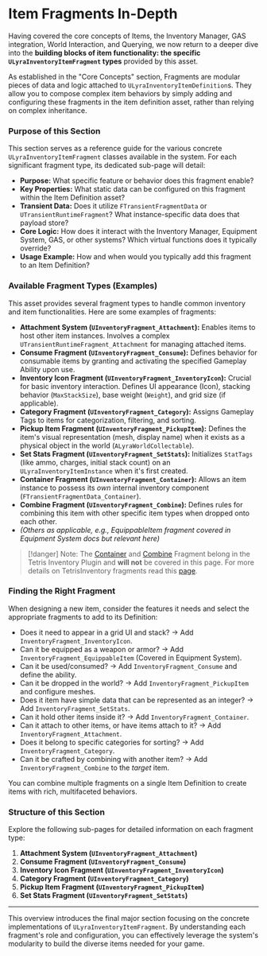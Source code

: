 # Item Fragments In-Depth

Having covered the core concepts of Items, the Inventory Manager, GAS integration, World Interaction, and Querying, we now return to a deeper dive into the **building blocks of item functionality: the specific `ULyraInventoryItemFragment` types** provided by this asset.

As established in the "Core Concepts" section, Fragments are modular pieces of data and logic attached to `ULyraInventoryItemDefinition`s. They allow you to compose complex item behaviors by simply adding and configuring these fragments in the item definition asset, rather than relying on complex inheritance.

### Purpose of this Section

This section serves as a reference guide for the various concrete `ULyraInventoryItemFragment` classes available in the system. For each significant fragment type, its dedicated sub-page will detail:

* **Purpose:** What specific feature or behavior does this fragment enable?
* **Key Properties:** What static data can be configured on this fragment within the Item Definition asset?
* **Transient Data:** Does it utilize `FTransientFragmentData` or `UTransientRuntimeFragment`? What instance-specific data does that payload store?
* **Core Logic:** How does it interact with the Inventory Manager, Equipment System, GAS, or other systems? Which virtual functions does it typically override?
* **Usage Example:** How and when would you typically add this fragment to an Item Definition?

### Available Fragment Types (Examples)

This asset provides several fragment types to handle common inventory and item functionalities. Here are some examples of fragments:

* **Attachment System (`UInventoryFragment_Attachment`):** Enables items to host other item instances. Involves a complex `UTransientRuntimeFragment_Attachment` for managing attached items.
* **Consume Fragment (`UInventoryFragment_Consume`):** Defines behavior for consumable items by granting and activating the specified Gameplay Ability upon use.
* **Inventory Icon Fragment (`UInventoryFragment_InventoryIcon`):** Crucial for basic inventory interaction. Defines UI appearance (Icon), stacking behavior (`MaxStackSize`), base weight (`Weight`), and grid size (if applicable).
* **Category Fragment (`UInventoryFragment_Category`):** Assigns Gameplay Tags to items for categorization, filtering, and sorting.
* **Pickup Item Fragment (`UInventoryFragment_PickupItem`):** Defines the item's visual representation (mesh, display name) when it exists as a physical object in the world (`ALyraWorldCollectable`).
* **Set Stats Fragment (`UInventoryFragment_SetStats`):** Initializes `StatTags` (like ammo, charges, initial stack count) on an `ULyraInventoryItemInstance` when it's first created.
* **Container Fragment (`UInventoryFragment_Container`):** Allows an item instance to possess its _own_ internal inventory component (`FTransientFragmentData_Container`).
* **Combine Fragment (`UInventoryFragment_Combine`):** Defines rules for combining this item with other specific item types when dropped onto each other.
* _(Others as applicable, e.g., EquippableItem fragment covered in Equipment System docs but relevant here)_

> [!danger]
> Note: The [Container](../../../core-modules/tetris-inventory/item-fragments-tetris-specific/inventoryfragment_container.md) and [Combine](../../../core-modules/tetris-inventory/item-fragments-tetris-specific/inventoryfragment_combine.md) Fragment belong in the Tetris Inventory Plugin and **will not** be covered in this page. For more details on TetrisInventory fragments read this [page](../../../core-modules/tetris-inventory/item-fragments-tetris-specific/).

### Finding the Right Fragment

When designing a new item, consider the features it needs and select the appropriate fragments to add to its Definition:

* Does it need to appear in a grid UI and stack? -> Add `InventoryFragment_InventoryIcon`.
* Can it be equipped as a weapon or armor? -> Add `InventoryFragment_EquippableItem` (Covered in Equipment System).
* Can it be used/consumed? -> Add `InventoryFragment_Consume` and define the ability.
* Can it be dropped in the world? -> Add `InventoryFragment_PickupItem` and configure meshes.
* Does it item have simple data that can be represented as an integer? -> Add `InventoryFragment_SetStats`.
* Can it hold other items inside it? -> Add `InventoryFragment_Container`.
* Can it attach to other items, or have items attach to it? -> Add `InventoryFragment_Attachment`.
* Does it belong to specific categories for sorting? -> Add `InventoryFragment_Category`.
* Can it be crafted by combining with another item? -> Add `InventoryFragment_Combine` to the _target_ item.

You can combine multiple fragments on a single Item Definition to create items with rich, multifaceted behaviors.

### Structure of this Section

Explore the following sub-pages for detailed information on each fragment type:

1. **Attachment System (`UInventoryFragment_Attachment`)**
2. **Consume Fragment (`UInventoryFragment_Consume`)**
3. **Inventory Icon Fragment (`UInventoryFragment_InventoryIcon`)**
4. **Category Fragment (`UInventoryFragment_Category`)**
5. **Pickup Item Fragment (`UInventoryFragment_PickupItem`)**
6. **Set Stats Fragment (`UInventoryFragment_SetStats`)**

***

This overview introduces the final major section focusing on the concrete implementations of `ULyraInventoryItemFragment`. By understanding each fragment's role and configuration, you can effectively leverage the system's modularity to build the diverse items needed for your game.
